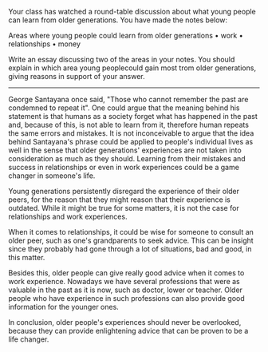 Your class has watched a round-table discussion about what young people can learn from older generations. You have made the notes below:

Areas where young people could learn from older generations
• work
• relationships
• money 

Write an essay discussing two of the areas in your notes. You should explain in which area young peoplecould gain most trom older generations, giving reasons in support of your answer.

---

George Santayana once said, "Those who cannot remember the past are condemned to repeat it". One could argue that the meaning behind his statement is that humans as a society forget what has happened in the past and, because of this, is not able to learn from it, therefore human repeats the same errors and mistakes. It is not inconceivable to argue that the idea behind Santayana's phrase could be applied to people's individual lives as well in the sense that older generations' experiences are not taken into consideration as much as they should. Learning from their mistakes and success in relationships or even in work experiences could be a game changer in someone's life.

Young generations persistently disregard the experience of their older peers, for the reason that they might reason that their experience is outdated. While it might be true for some matters, it is not the case for relationships and work experiences.

When it comes to relationships, it could be wise for someone to consult an older peer, such as one's grandparents to seek advice. This can be insight since they probably had gone through a lot of situations, bad and good, in this matter. 

Besides this, older people can give really good advice when it comes to work experience. Nowadays we have several professions that were as valuable in the past as it is now, such as doctor, lower or teacher. Older people who have experience in such professions can also provide good information for the younger ones.

In conclusion, older people's experiences should never be overlooked, because they can provide enlightening advice that can be proven to be a life changer.